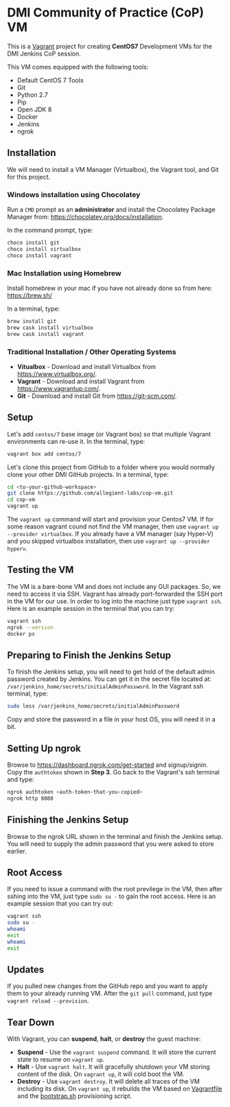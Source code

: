 # DMI Community of Practice (CoP) VM

This is a [Vagrant](https://www.vagrantup.com/) project for creating **CentOS7** Development VMs for the DMI Jenkins CoP session.

This VM comes equipped with the following tools:

* Default CentOS 7 Tools
* Git
* Python 2.7
* Pip
* Open JDK 8
* Docker
* Jenkins
* ngrok

## Installation

We will need to install a VM Manager (Virtualbox), the Vagrant tool, and Git for this project.

### Windows installation using Chocolatey

Run a `CMD` prompt as an **administrator** and install the Chocolatey Package Manager from: https://chocolatey.org/docs/installation.

In the command prompt, type:
```bash
choco install git
choco install virtualbox
choco install vagrant
```

### Mac Installation using Homebrew 

Install homebrew in your mac if you have not already done so from here: https://brew.sh/

In a terminal, type:
```bash
brew install git
brew cask install virtualbox
brew cask install vagrant
```

### Traditional Installation / Other Operating Systems

* **Vitualbox** - Download and install Virtualbox from https://www.virtualbox.org/.
* **Vagrant** - Download and install Vagrant from https://www.vagrantup.com/.
* **Git** - Download and install Git from https://git-scm.com/.


## Setup

Let's add `centos/7` base image (or Vagrant box) so that multiple Vagrant environments can re-use it. In the terminal, type:

```bash
vagrant box add centos/7
```

Let's clone this project from GitHub to a folder where you would normally clone your other DMI GitHub projects. In a terminal, type:

```bash
cd <to-your-github-workspace>
git clone https://github.com/allegient-labs/cop-vm.git
cd cop-vm
vagrant up
```

The `vagrant up` command will start and provision your Centos7 VM. If for some reason vagrant cound not find the VM manager, then use `vagrant up --provider virtualbox`. If you already have a VM manager (say Hyper-V) and you skipped virtualbox installation, then use `vagrant up --provider hyperv`.

## Testing the VM

The VM is a bare-bone VM and does not include any GUI packages. So, we need to access it via SSH. Vagrant has already port-forwarded the SSH port in the VM for our use. In order to log into the machine just type `vagrant ssh`. Here is an example session in the terminal that you can try:

```bash
vagrant ssh
ngrok --version
docker ps
```
## Preparing to Finish the Jenkins Setup

To finish the Jenkins setup, you will need to get hold of the default admin password created by Jenkins. You can get it in the secret file located at: `/var/jenkins_home/secrets/initialAdminPassword`. In the Vagrant ssh terminal, type:

```bash
sudo less /var/jenkins_home/secrets/initialAdminPassword
```
Copy and store the password in a file in your host OS, you will need it in a bit.

## Setting Up ngrok

Browse to https://dashboard.ngrok.com/get-started and signup/signin. Copy the `authtoken` shown in **Step 3**. Go back to the Vagrant's ssh terminal and type:

```bash
ngrok authtoken <auth-token-that-you-copied>
ngrok http 8080
```

## Finishing the Jenkins Setup

Browse to the ngrok URL shown in the terminal and finish the Jenkins setup. You will need to supply the admin password that you were asked to store earlier.

## Root Access

If you need to issue a command with the root previlege in the VM, then after sshing into the VM, just type `sudo su -` to gain the root access. Here is an example session that you can try out:

```bash
vagrant ssh
sudo su -
whoami
exit
whoami
exit
```

## Updates
If you pulled new changes from the GitHub repo and you want to apply them to your already running VM. After the `git pull` command, just type `vagrant reload --provision`.

## Tear Down
With Vagrant, you can **suspend**, **halt**, or **destroy** the guest machine:
* **Suspend** - Use the `vagrant suspend` command. It will store the current state to resume on `vagrant up`.
* **Halt** - Use `vagrant halt`. It will gracefully shutdown your VM storing content of the disk. On `vagrant up`, it will cold boot the VM.
* **Destroy** - Use `vagrant destroy`. It will delete all traces of the VM including its disk. On `vagrant up`, it rebuilds the VM based on [Vagrantfile](Vagrantfile) and the [bootstrap.sh](bootstrap.sh) provisioning script.
